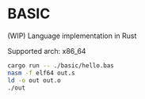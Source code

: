 # BASIC

(WIP) Language implementation in Rust

Supported arch: x86_64

```bash
cargo run -- ./basic/hello.bas
nasm -f elf64 out.s
ld -o out out.o
./out
```
